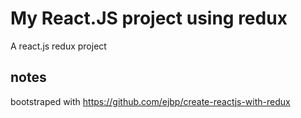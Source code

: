 # My React.JS project using redux
A react.js redux project 

## notes
bootstraped with https://github.com/ejbp/create-reactjs-with-redux


